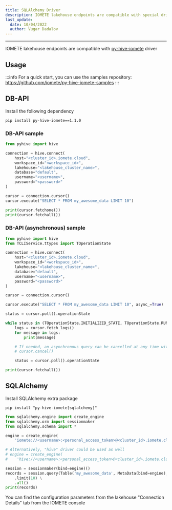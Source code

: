 ```yaml
---
title: SQLAlchemy Driver
description: IOMETE lakehouse endpoints are compatible with special driver, you can use the samples repository to quick start
last_update:
  date: 10/04/2022
  author: Vugar Dadalov
---
```


___

IOMETE lakehouse endpoints are compatible with <a href="https://pypi.org/project/py-hive-iomete" targetr="_blank">py-hive-iomete</a> driver

## Usage

:::info
For a quick start, you can use the samples repository: <https://github.com/iomete/py-hive-iomete-samples>
:::

## DB-API

Install the following dependency

```shell
pip install py-hive-iomete==1.1.0
```



### DB-API sample

```python
from pyhive import hive

connection = hive.connect(
    host="<cluster_id>.iomete.cloud",
    workspace_id="<workspace_id>",
    lakehouse="<lakehouse_cluster_name>",
    database="default",
    username="<username>",
    password="<password>"
)

cursor = connection.cursor()
cursor.execute("SELECT * FROM my_awesome_data LIMIT 10")

print(cursor.fetchone())
print(cursor.fetchall())
```



### DB-API (asynchronous) sample

```python
from pyhive import hive
from TCLIService.ttypes import TOperationState

connection = hive.connect(
    host="<cluster_id>.iomete.cloud",
    workspace_id="<workspace_id>",
    lakehouse="<lakehouse_cluster_name>",
    database="default",
    username="<username>",
    password="<password>"
)

cursor = connection.cursor()

cursor.execute("SELECT * FROM my_awesome_data LIMIT 10", async_=True)

status = cursor.poll().operationState

while status in (TOperationState.INITIALIZED_STATE, TOperationState.RUNNING_STATE):
    logs = cursor.fetch_logs()
    for message in logs:
        print(message)

    # If needed, an asynchronous query can be cancelled at any time with:
    # cursor.cancel()

    status = cursor.poll().operationState

print(cursor.fetchall())
```



## SQLAlchemy

Install SQLAlchemy extra package

```shell
pip install "py-hive-iomete[sqlalchemy]"
```



```python
from sqlalchemy.engine import create_engine
from sqlalchemy.orm import sessionmaker
from sqlalchemy.schema import *

engine = create_engine(
    'iomete://<username>:<personal_access_token>@<cluster_id>.iomete.cloud/<database>?workspace_id=<workspace_id>&lakehouse=<lakehouse_cluster_name>')

# Alternatively, "hive" driver could be used as well
# engine = create_engine(
#    'hive://<username>:<personal_access_token>@<cluster_id>.iomete.cloud/<database>?workspace_id=<workspace_id>&lakehouse=<lakehouse_cluster_name>')

session = sessionmaker(bind=engine)()
records = session.query(Table('my_awesome_data', MetaData(bind=engine), autoload=True)) \
    .limit(10) \
    .all()
print(records)
```



You can find the configuration parameters from the lakehouse "Connection Details" tab from the IOMETE console